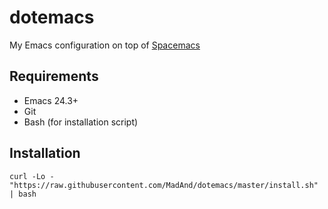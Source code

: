 # dotemacs
My Emacs configuration on top of [Spacemacs](https://github.com/syl20bnr/spacemacs)


## Requirements

* Emacs 24.3+
* Git
* Bash (for installation script)


## Installation

```
curl -Lo - "https://raw.githubusercontent.com/MadAnd/dotemacs/master/install.sh" | bash
```
